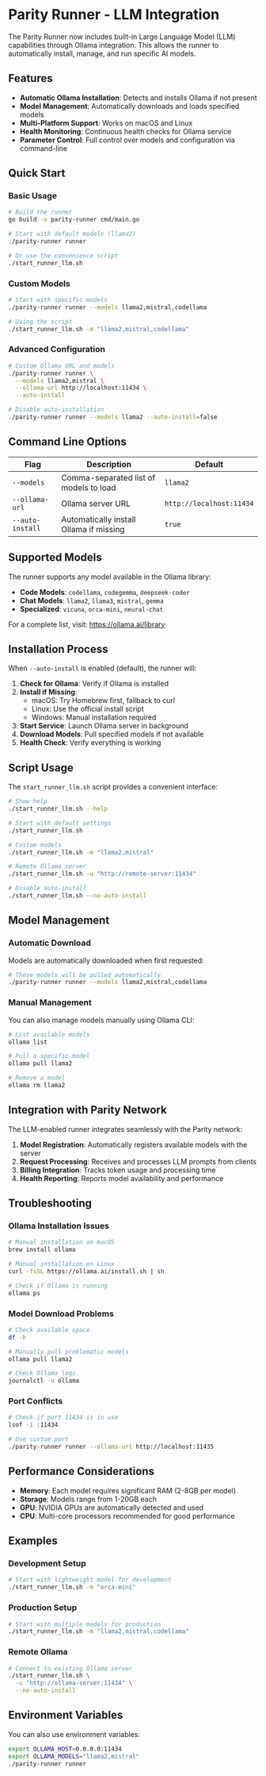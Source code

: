 # Parity Runner - LLM Integration

The Parity Runner now includes built-in Large Language Model (LLM) capabilities through Ollama integration. This allows the runner to automatically install, manage, and run specific AI models.

## Features

- **Automatic Ollama Installation**: Detects and installs Ollama if not present
- **Model Management**: Automatically downloads and loads specified models
- **Multi-Platform Support**: Works on macOS and Linux
- **Health Monitoring**: Continuous health checks for Ollama service
- **Parameter Control**: Full control over models and configuration via command-line

## Quick Start

### Basic Usage

```bash
# Build the runner
go build -o parity-runner cmd/main.go

# Start with default models (llama2)
./parity-runner runner

# Or use the convenience script
./start_runner_llm.sh
```

### Custom Models

```bash
# Start with specific models
./parity-runner runner --models llama2,mistral,codellama

# Using the script
./start_runner_llm.sh -m "llama2,mistral,codellama"
```

### Advanced Configuration

```bash
# Custom Ollama URL and models
./parity-runner runner \
  --models llama2,mistral \
  --ollama-url http://localhost:11434 \
  --auto-install

# Disable auto-installation
./parity-runner runner --models llama2 --auto-install=false
```

## Command Line Options

| Flag             | Description                             | Default                  |
| ---------------- | --------------------------------------- | ------------------------ |
| `--models`       | Comma-separated list of models to load  | `llama2`                 |
| `--ollama-url`   | Ollama server URL                       | `http://localhost:11434` |
| `--auto-install` | Automatically install Ollama if missing | `true`                   |

## Supported Models

The runner supports any model available in the Ollama library:

- **Code Models**: `codellama`, `codegemma`, `deepseek-coder`
- **Chat Models**: `llama2`, `llama3`, `mistral`, `gemma`
- **Specialized**: `vicuna`, `orca-mini`, `neural-chat`

For a complete list, visit: https://ollama.ai/library

## Installation Process

When `--auto-install` is enabled (default), the runner will:

1. **Check for Ollama**: Verify if Ollama is installed
2. **Install if Missing**:
   - macOS: Try Homebrew first, fallback to curl
   - Linux: Use the official install script
   - Windows: Manual installation required
3. **Start Service**: Launch Ollama server in background
4. **Download Models**: Pull specified models if not available
5. **Health Check**: Verify everything is working

## Script Usage

The `start_runner_llm.sh` script provides a convenient interface:

```bash
# Show help
./start_runner_llm.sh --help

# Start with default settings
./start_runner_llm.sh

# Custom models
./start_runner_llm.sh -m "llama2,mistral"

# Remote Ollama server
./start_runner_llm.sh -u "http://remote-server:11434"

# Disable auto-install
./start_runner_llm.sh --no-auto-install
```

## Model Management

### Automatic Download

Models are automatically downloaded when first requested:

```bash
# These models will be pulled automatically
./parity-runner runner --models llama2,mistral,codellama
```

### Manual Management

You can also manage models manually using Ollama CLI:

```bash
# List available models
ollama list

# Pull a specific model
ollama pull llama2

# Remove a model
ollama rm llama2
```

## Integration with Parity Network

The LLM-enabled runner integrates seamlessly with the Parity network:

1. **Model Registration**: Automatically registers available models with the server
2. **Request Processing**: Receives and processes LLM prompts from clients
3. **Billing Integration**: Tracks token usage and processing time
4. **Health Reporting**: Reports model availability and performance

## Troubleshooting

### Ollama Installation Issues

```bash
# Manual installation on macOS
brew install ollama

# Manual installation on Linux
curl -fsSL https://ollama.ai/install.sh | sh

# Check if Ollama is running
ollama ps
```

### Model Download Problems

```bash
# Check available space
df -h

# Manually pull problematic models
ollama pull llama2

# Check Ollama logs
journalctl -u ollama
```

### Port Conflicts

```bash
# Check if port 11434 is in use
lsof -i :11434

# Use custom port
./parity-runner runner --ollama-url http://localhost:11435
```

## Performance Considerations

- **Memory**: Each model requires significant RAM (2-8GB per model)
- **Storage**: Models range from 1-20GB each
- **GPU**: NVIDIA GPUs are automatically detected and used
- **CPU**: Multi-core processors recommended for good performance

## Examples

### Development Setup

```bash
# Start with lightweight model for development
./start_runner_llm.sh -m "orca-mini"
```

### Production Setup

```bash
# Start with multiple models for production
./start_runner_llm.sh -m "llama2,mistral,codellama"
```

### Remote Ollama

```bash
# Connect to existing Ollama server
./start_runner_llm.sh \
  -u "http://ollama-server:11434" \
  --no-auto-install
```

## Environment Variables

You can also use environment variables:

```bash
export OLLAMA_HOST=0.0.0.0:11434
export OLLAMA_MODELS="llama2,mistral"
./parity-runner runner
```
